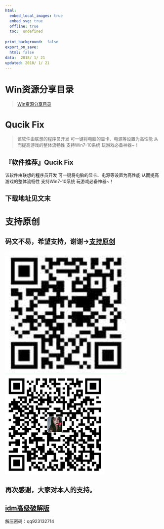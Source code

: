 ```yaml
---
html:
  embed_local_images: true
  embed_svg: true
  offline: true
  toc:  undefined

print_background:  false
export_on_save:
  html: false
data:  2018/ 1/ 21
updated: 2018/ 1/ 21
---
```


# Win资源分享目录

> [Win资源分享目录](https://blog.csdn.net/qq923132714/article/details/83108491 "Win资源分享目录")


# Qucik Fix

> 该软件由联想的程序员开发 可一键将电脑的显卡、电源等设置为高性能 从而提高游戏的整体流畅性 支持Win7-10系统 玩游戏必备神器~！


## 『软件推荐』Qucik Fix

该软件由联想的程序员开发 可一键将电脑的显卡、电源等设置为高性能 从而提高游戏的整体流畅性 支持Win7-10系统 玩游戏必备神器~！

## 下载地址见文末

# 支持原创
## 码文不易，希望支持，谢谢->**[支持原创](http://blog.csdn.net/qq923132714/article/details/79399145)**
![微信支付](https://raw.githubusercontent.com/923132714/my_picture/master/blog/support/weixin.png)![微信支付](https://raw.githubusercontent.com/923132714/my_picture/master/blog/support/支付宝.png)
## 再次感谢，大家对本人的支持。



## [idm高级破解版](http://u16848854.ctfile.net/fs/16848854-332221105 "idm高级破解版")


解压密码：qq923132714
